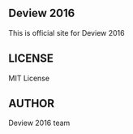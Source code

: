 ## Deview 2016
This is official site for Deview 2016
## LICENSE
MIT License
## AUTHOR
Deview 2016 team

